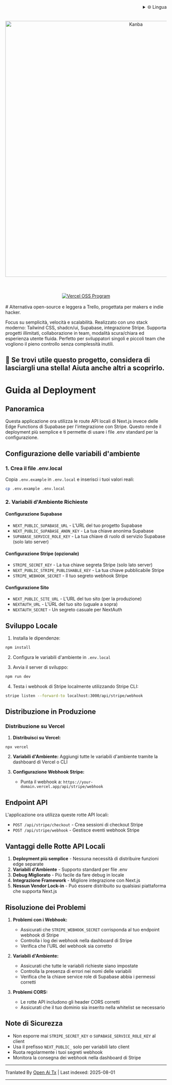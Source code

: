 <div align="right">
  <details>
    <summary >🌐 Lingua</summary>
    <div>
      <div align="center">
        <a href="https://openaitx.github.io/view.html?user=Uaghazade1&project=kanba&lang=en">English</a>
        | <a href="https://openaitx.github.io/view.html?user=Uaghazade1&project=kanba&lang=zh-CN">简体中文</a>
        | <a href="https://openaitx.github.io/view.html?user=Uaghazade1&project=kanba&lang=zh-TW">繁體中文</a>
        | <a href="https://openaitx.github.io/view.html?user=Uaghazade1&project=kanba&lang=ja">日本語</a>
        | <a href="https://openaitx.github.io/view.html?user=Uaghazade1&project=kanba&lang=ko">한국어</a>
        | <a href="https://openaitx.github.io/view.html?user=Uaghazade1&project=kanba&lang=hi">हिन्दी</a>
        | <a href="https://openaitx.github.io/view.html?user=Uaghazade1&project=kanba&lang=th">ไทย</a>
        | <a href="https://openaitx.github.io/view.html?user=Uaghazade1&project=kanba&lang=fr">Français</a>
        | <a href="https://openaitx.github.io/view.html?user=Uaghazade1&project=kanba&lang=de">Deutsch</a>
        | <a href="https://openaitx.github.io/view.html?user=Uaghazade1&project=kanba&lang=es">Español</a>
        | <a href="https://openaitx.github.io/view.html?user=Uaghazade1&project=kanba&lang=it">Italiano</a>
        | <a href="https://openaitx.github.io/view.html?user=Uaghazade1&project=kanba&lang=ru">Русский</a>
        | <a href="https://openaitx.github.io/view.html?user=Uaghazade1&project=kanba&lang=pt">Português</a>
        | <a href="https://openaitx.github.io/view.html?user=Uaghazade1&project=kanba&lang=nl">Nederlands</a>
        | <a href="https://openaitx.github.io/view.html?user=Uaghazade1&project=kanba&lang=pl">Polski</a>
        | <a href="https://openaitx.github.io/view.html?user=Uaghazade1&project=kanba&lang=ar">العربية</a>
        | <a href="https://openaitx.github.io/view.html?user=Uaghazade1&project=kanba&lang=fa">فارسی</a>
        | <a href="https://openaitx.github.io/view.html?user=Uaghazade1&project=kanba&lang=tr">Türkçe</a>
        | <a href="https://openaitx.github.io/view.html?user=Uaghazade1&project=kanba&lang=vi">Tiếng Việt</a>
        | <a href="https://openaitx.github.io/view.html?user=Uaghazade1&project=kanba&lang=id">Bahasa Indonesia</a>
      </div>
    </div>
  </details>
</div>

<div align="center">
  <br />
<br />
<a href="https://kanba.co">
  <img alt="Kanba" src="https://www.kanba.co/dark-hero.png" style=" width: 800px " />
</a>
    <br />
<br />
</div>

<div align="center">
  <br />
<br />
<a href="https://vercel.com/oss">
  <img alt="Vercel OSS Program" src="https://vercel.com/oss/program-badge.svg" />
</a>
    <br />
<br />
</div>
# Alternativa open-source e leggera a Trello, progettata per makers e indie hacker.

Focus su semplicità, velocità e scalabilità.
Realizzato con uno stack moderno: Tailwind CSS, shadcn/ui, Supabase, integrazione Stripe.
Supporta progetti illimitati, collaborazione in team, modalità scura/chiara ed esperienza utente fluida.
Perfetto per sviluppatori singoli e piccoli team che vogliono il pieno controllo senza complessità inutili.

## 🌟 Se trovi utile questo progetto, considera di lasciargli una stella! Aiuta anche altri a scoprirlo.

# Guida al Deployment

## Panoramica
Questa applicazione ora utilizza le route API locali di Next.js invece delle Edge Functions di Supabase per l'integrazione con Stripe. Questo rende il deployment più semplice e ti permette di usare i file .env standard per la configurazione.

## Configurazione delle variabili d'ambiente

### 1. Crea il file .env.local
Copia `.env.example` in `.env.local` e inserisci i tuoi valori reali:


```bash
cp .env.example .env.local
```

### 2. Variabili d'Ambiente Richieste

#### Configurazione Supabase
- `NEXT_PUBLIC_SUPABASE_URL` - L'URL del tuo progetto Supabase
- `NEXT_PUBLIC_SUPABASE_ANON_KEY` - La tua chiave anonima Supabase
- `SUPABASE_SERVICE_ROLE_KEY` - La tua chiave di ruolo di servizio Supabase (solo lato server)

#### Configurazione Stripe (opzionale)
- `STRIPE_SECRET_KEY` - La tua chiave segreta Stripe (solo lato server)
- `NEXT_PUBLIC_STRIPE_PUBLISHABLE_KEY` - La tua chiave pubblicabile Stripe
- `STRIPE_WEBHOOK_SECRET` - Il tuo segreto webhook Stripe

#### Configurazione Sito
- `NEXT_PUBLIC_SITE_URL` - L'URL del tuo sito (per la produzione)
- `NEXTAUTH_URL` - L'URL del tuo sito (uguale a sopra)
- `NEXTAUTH_SECRET` - Un segreto casuale per NextAuth

## Sviluppo Locale

1. Installa le dipendenze:
```bash
npm install
```

2. Configura le variabili d'ambiente in `.env.local`

3. Avvia il server di sviluppo:
```bash
npm run dev
```

4. Testa i webhook di Stripe localmente utilizzando Stripe CLI:
```bash
stripe listen --forward-to localhost:3000/api/stripe/webhook
```

## Distribuzione in Produzione


### Distribuzione su Vercel

1. **Distribuisci su Vercel:**
```bash
npx vercel
```
2. **Variabili d'Ambiente:**
   Aggiungi tutte le variabili d'ambiente tramite la dashboard di Vercel o CLI

3. **Configurazione Webhook Stripe:**
   - Punta il webhook a: `https://your-domain.vercel.app/api/stripe/webhook`

## Endpoint API

L'applicazione ora utilizza queste rotte API locali:

- `POST /api/stripe/checkout` - Crea sessioni di checkout Stripe
- `POST /api/stripe/webhook` - Gestisce eventi webhook Stripe

## Vantaggi delle Rotte API Locali

1. **Deployment più semplice** - Nessuna necessità di distribuire funzioni edge separate
2. **Variabili d'Ambiente** - Supporto standard per file .env
3. **Debug Migliorato** - Più facile da fare debug in locale
4. **Integrazione Framework** - Migliore integrazione con Next.js
5. **Nessun Vendor Lock-in** - Può essere distribuito su qualsiasi piattaforma che supporta Next.js

## Risoluzione dei Problemi

1. **Problemi con i Webhook:**
   - Assicurati che `STRIPE_WEBHOOK_SECRET` corrisponda al tuo endpoint webhook di Stripe
   - Controlla i log dei webhook nella dashboard di Stripe
   - Verifica che l’URL del webhook sia corretto

2. **Variabili d'Ambiente:**
   - Assicurati che tutte le variabili richieste siano impostate
   - Controlla la presenza di errori nei nomi delle variabili
   - Verifica che la chiave service role di Supabase abbia i permessi corretti

3. **Problemi CORS:**
   - Le rotte API includono gli header CORS corretti
   - Assicurati che il tuo dominio sia inserito nella whitelist se necessario

## Note di Sicurezza

- Non esporre mai `STRIPE_SECRET_KEY` o `SUPABASE_SERVICE_ROLE_KEY` al client
- Usa il prefisso `NEXT_PUBLIC_` solo per variabili lato client
- Ruota regolarmente i tuoi segreti webhook
- Monitora la consegna dei webhook nella dashboard di Stripe



---

Tranlated By [Open Ai Tx](https://github.com/OpenAiTx/OpenAiTx) | Last indexed: 2025-08-01

---